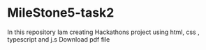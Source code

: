 # MileStone5-task2
In this repository Iam creating Hackathons project using html, css , typescript and j.s Download pdf file
